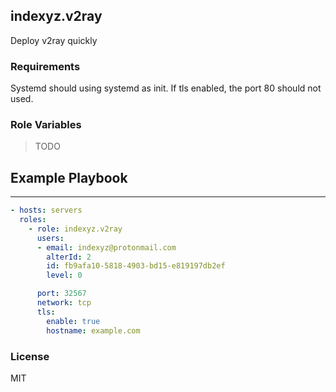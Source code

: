 ## indexyz.v2ray

Deploy v2ray quickly

### Requirements

Systemd should using systemd as init. If tls enabled, the port 80 should not used.

### Role Variables

> TODO

## Example Playbook
----------------
```yaml
- hosts: servers
  roles:
    - role: indexyz.v2ray
      users:
      - email: indexyz@protonmail.com
        alterId: 2
        id: fb9afa10-5818-4903-bd15-e819197db2ef
        level: 0

      port: 32567
      network: tcp
      tls:
        enable: true
        hostname: example.com
```

### License
MIT
